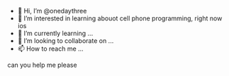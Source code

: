- 👋 Hi, I’m @onedaythree
- 👀 I’m interested in learning abouot cell phone programming, right now ios
- 🌱 I’m currently learning ...
- 💞️ I’m looking to collaborate on ...
- 📫 How to reach me ...

<!---
onedaythree/onedaythree is a ✨ special ✨ repository because its `README.md` (this file) appears on your GitHub profile.
You can click the Preview link to take a look at your changes.
--->

can you help me please

